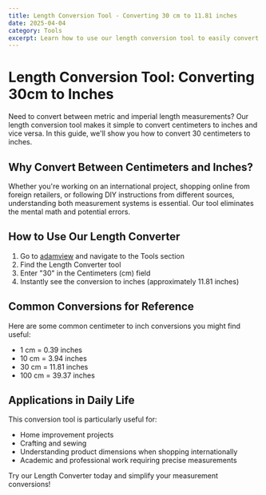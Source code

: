 ```yaml
---
title: Length Conversion Tool - Converting 30 cm to 11.81 inches
date: 2025-04-04
category: Tools
excerpt: Learn how to use our length conversion tool to easily convert 30 centimeters to inches for your everyday measurement needs.
---
```


# Length Conversion Tool: Converting 30cm to Inches

Need to convert between metric and imperial length measurements? Our length conversion tool makes it simple to convert centimeters to inches and vice versa. In this guide, we'll show you how to convert 30 centimeters to inches.

## Why Convert Between Centimeters and Inches?

Whether you're working on an international project, shopping online from foreign retailers, or following DIY instructions from different sources, understanding both measurement systems is essential. Our tool eliminates the mental math and potential errors.

## How to Use Our Length Converter

1. Go to [adamview](http://adamview.pro) and navigate to the Tools section
2. Find the Length Converter tool
3. Enter "30" in the Centimeters (cm) field
4. Instantly see the conversion to inches (approximately 11.81 inches)

## Common Conversions for Reference

Here are some common centimeter to inch conversions you might find useful:

- 1 cm = 0.39 inches
- 10 cm = 3.94 inches
- 30 cm = 11.81 inches
- 100 cm = 39.37 inches

## Applications in Daily Life

This conversion tool is particularly useful for:

- Home improvement projects
- Crafting and sewing
- Understanding product dimensions when shopping internationally
- Academic and professional work requiring precise measurements

Try our Length Converter today and simplify your measurement conversions!

